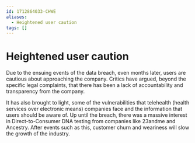 ```yaml
---
id: 1712864033-CHWE
aliases:
  - Heightened user caution
tags: []
---
```


# Heightened user caution

Due to the ensuing events of the data breach, even months later, users are cautious about approaching the company. Critics have argued, beyond the specific legal complaints, that there has been a lack of accountability and transparency from the company.

It has also brought to light, some of the vulnerabilities that telehealth (health services over electronic means) companies face and the information that users should be aware of. Up until the breach, there was a massive interest in Direct-to-Consumer DNA testing from companies like 23andme and Ancestry. After events such as this, customer churn and weariness will slow the growth of the industry.
